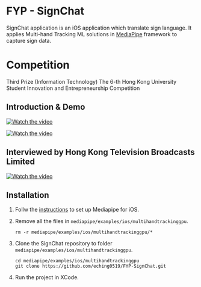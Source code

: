 # FYP - SignChat
SignChat application is an iOS application which translate sign language. It applies Multi-hand Tracking ML solutions in [MediaPipe](https://github.com/google/mediapipe) framework to capture sign data.

# Competition
Third Prize (Information Technology) The 6-th Hong Kong University Student Innovation and Entrepreneurship Competition

## Introduction & Demo
[![Watch the video](https://img.youtube.com/vi/xQbxFl4ju1Y/0.jpg)](https://www.youtube.com/watch?v=xQbxFl4ju1Y "Watch the video")

[![Watch the video](https://img.youtube.com/vi/82r3OOJMhio/0.jpg)](https://www.youtube.com/watch?v=82r3OOJMhio "Watch the video")

## Interviewed by Hong Kong Television Broadcasts Limited
[![Watch the video](https://img.youtube.com/vi/kPpcmBiDhhA/0.jpg)](https://www.youtube.com/watch?v=kPpcmBiDhhA&list=PLci2z87RuSLwgzTVfzN5kCzeaT8njKZ6i&index=3 "Watch the video")

## Installation
1. Follw the [instructions](https://github.com/google/mediapipe/blob/master/mediapipe/docs/mediapipe_ios_setup.md) to set up Mediapipe for iOS.
2. Remove all the files in `mediapipe/examples/ios/multihandtrackinggpu`.
   
   ```
   rm -r mediapipe/examples/ios/multihandtrackinggpu/*
   ```
   
3. Clone the SignChat repository to folder `mediapipe/examples/ios/multihandtrackinggpu`.

   ```
   cd mediapipe/examples/ios/multihandtrackinggpu
   git clone https://github.com/eching0519/FYP-SignChat.git
   ```
   
4. Run the project in XCode.
